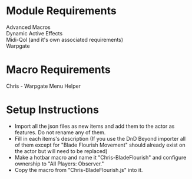 # Module Requirements  
Advanced Macros  
Dynamic Active Effects  
Midi-Qol (and it's own associated requirements)  
Warpgate  
# Macro Requirements  
Chris - Warpgate Menu Helper  
# Setup Instructions  
- Import all the json files as new items and add them to the actor as features.  Do not rename any of them.  
- Fill in each items's description (If you use the DnD Beyond importer all of them except for "Blade Flourish Movement" should already exist on the actor but will need to be replaced)  
- Make a hotbar macro and name it "Chris-BladeFlourish" and configure ownership to "All Players: Observer."  
- Copy the macro from "Chris-BladeFlourish.js" into it.  